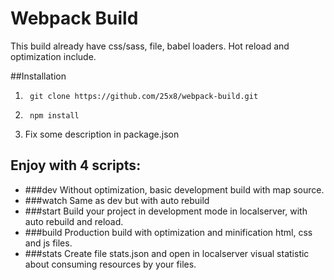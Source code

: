 
# Webpack Build

This build already have css/sass, file, babel loaders. Hot reload and optimization include.

##Installation

1.      git clone https://github.com/25x8/webpack-build.git
2.      npm install
3. Fix some description in package.json

## Enjoy with 4 scripts: 
- ###dev
    Without optimization, basic development build with map source.
- ###watch 
    Same as dev but with auto rebuild      
- ###start
    Build your project in development mode in localserver, with auto rebuild and reload.
- ###build
    Production build with optimization and minification html, css and js files.
- ###stats
    Create file stats.json and open in localserver visual statistic about consuming resources by your files.
        
        
            
            